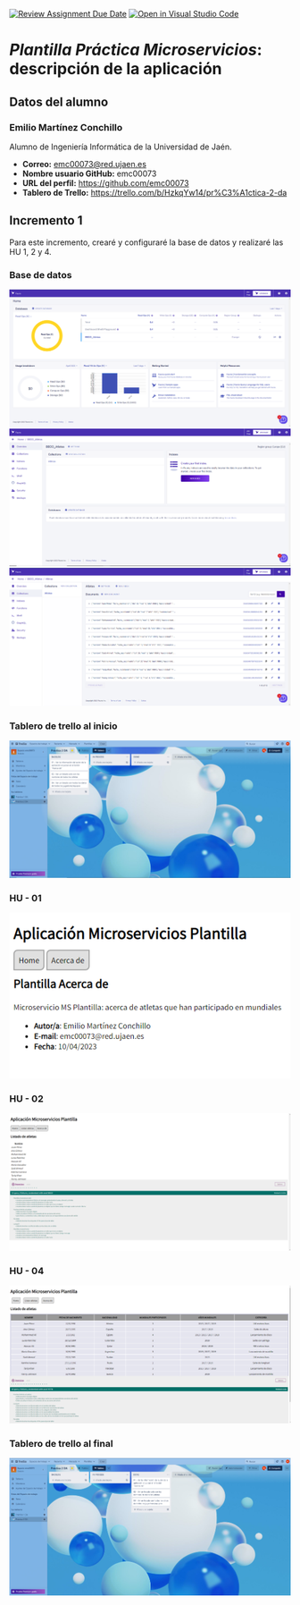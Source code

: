 [![Review Assignment Due Date](https://classroom.github.com/assets/deadline-readme-button-24ddc0f5d75046c5622901739e7c5dd533143b0c8e959d652212380cedb1ea36.svg)](https://classroom.github.com/a/hneiFYl3)
[![Open in Visual Studio Code](https://classroom.github.com/assets/open-in-vscode-718a45dd9cf7e7f842a935f5ebbe5719a5e09af4491e668f4dbf3b35d5cca122.svg)](https://classroom.github.com/online_ide?assignment_repo_id=10800520&assignment_repo_type=AssignmentRepo)
# *Plantilla Práctica Microservicios*: descripción de la aplicación

## Datos del alumno
### Emilio Martínez Conchillo
Alumno de Ingeniería Informática de la Universidad de Jaén.
* **Correo:** emc00073@red.ujaen.es
* **Nombre usuario GitHub:** emc00073
* **URL del perfil:** https://github.com/emc00073
* **Tablero de Trello:** https://trello.com/b/HzkqYw14/pr%C3%A1ctica-2-da

## Incremento 1
Para este incremento, crearé y configuraré la base de datos y realizaré las HU 1, 2 y 4.

### Base de datos
![Alt text](assets/img/Fauna-home.PNG)
![Alt text](assets/img/Fauna-bbdd.PNG) 
![Alt text](assets/img/Fauna-documents.PNG)

### Tablero de trello al inicio
![Alt text](assets/img/Incremento%201%20-%20inicio.PNG)

### HU - 01
![Alt text](assets/img/Incremento%201%20-%2001.PNG)

### HU - 02
![Alt text](assets/img/Incremento%201%20-%2002.PNG)

### HU - 04
![Alt text](assets/img/Incremento%201%20-%2004.PNG)

### Tablero de trello al final
![Alt text](assets/img/Incremento%201%20-%20final.PNG)